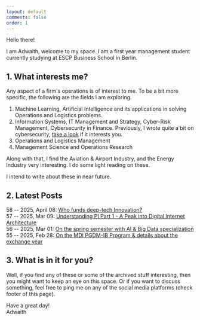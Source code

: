 ```yaml
---
layout: default
comments: false
order: 1
---
```


Hello there!

I am Adwaith, welcome to my space. I am a first year management student currently studying at ESCP Business School in Berlin.

## 1. What interests me?

Any aspect of a firm's operations is of interest to me. To be a bit more specific, the following are the fields I am exploring.

1. Machine Learning, Artificial Intelligence and its applications in solving Operations and Logistics problems.   
2. Information Systems, IT Management and Strategy, Cyber-Risk Management, Cybersecurity in Finance. Previously, I wrote quite a bit on cybersecurity, [take a look](/cybersecurity/) if it interests you.
3. Operations and Logistics Management
4. Management Science and Operations Research

Along with that, I find the Aviation & Airport Industry, and the Energy Industry very interesting. I do some light reading on these.

I intend to write about these in near future.

## 2. Latest Posts

58 -- 2025, April 08: [Who funds deep-tech Innovation?](/non-technical/2025/04/07/who-funds-innovation.html)
</br>
57 -- 2025, Mar 09: [Understanding PI Part 1 - A Peak into Digital Internet Architecture](/pi/2025/03/09/understanding-pi-part1-a-peak-into-digital-internet-architecture.html)
<br/>
56 -- 2025, Mar 01: [On the spring semester with AI & Big Data specialization](/mdi/2025/03/01/ai-and-big-data-for-biz-innovation.html)
<br/>
55 -- 2025, Feb 28: [On the MDI PGDM-IB Program & details about the exchange year](/mdi/2025/02/28/on-the-mdi-pgdm-ib-program.html)       

## 3. What is in it for you?

Well, if you find any of these or some of the archived stuff interesting, then you might want to keep an eye on this space. Or if you want to discuss something, feel free to ping me on any of the social media platforms (check footer of this page).

Have a great day!   
Adwaith
